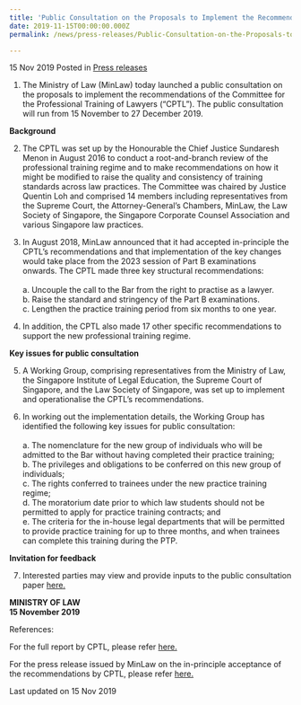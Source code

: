 ```yaml
---
title: 'Public Consultation on the Proposals to Implement the Recommendations of the Committee for the Professional Training of Lawyers'
date: 2019-11-15T00:00:00.000Z
permalink: /news/press-releases/Public-Consultation-on-the-Proposals-to-Implement-the-Recommendations-of-the-CPTL

---
```



15 Nov 2019 Posted in [Press releases](/news/press-releases)

1.  The Ministry of Law (MinLaw) today launched a public consultation on the proposals to implement the recommendations of the Committee for the Professional Training of Lawyers (“CPTL”). The public consultation will run from 15 November to 27 December 2019.

**Background**
<ol start="2">
<li>The CPTL was set up by the Honourable the Chief Justice Sundaresh Menon in August 2016 to conduct a root-and-branch review of the professional training regime and to make recommendations on how it might be modified to raise the quality and consistency of training standards across law practices. The Committee was chaired by Justice Quentin Loh and comprised 14 members including representatives from the Supreme Court, the Attorney-General’s Chambers, MinLaw, the Law Society of Singapore, the Singapore Corporate Counsel Association and various Singapore law practices.</li>
</ol>

<ol start="3">
<li>In August 2018, MinLaw announced that it had accepted in-principle the CPTL’s recommendations and that implementation of the key changes would take place from the 2023 session of Part B examinations onwards. The CPTL made three key structural recommendations:
<br>
<br>
a.  Uncouple the call to the Bar from the right to practise as a lawyer.
<br>
b.  Raise the standard and stringency of the Part B examinations.
<br>
c.  Lengthen the practice training period from six months to one year.</li>
</ol>

<ol start="4">
<li>In addition, the CPTL also made 17 other specific recommendations to support the new professional training regime.</li>
</ol>

**Key issues for public consultation**

<ol start="5">
<li>A Working Group, comprising representatives from the Ministry of Law, the Singapore Institute of Legal Education, the Supreme Court of Singapore, and the Law Society of Singapore, was set up to implement and operationalise the CPTL’s recommendations.</li>
</ol>

<ol start="6">
<li>In working out the implementation details, the Working Group has identified the following key issues for public consultation: 
<br>
<br>
a.  The nomenclature for the new group of individuals who will be admitted to the Bar without having completed their practice training;
<br>
b.  The privileges and obligations to be conferred on this new group of individuals;
<br>
c.  The rights conferred to trainees under the new practice training regime;
<br>
d.  The moratorium date prior to which law students should not be permitted to apply for practice training contracts; and
<br>
e.  The criteria for the in-house legal departments that will be permitted to provide practice training for up to three months, and when trainees can complete this training during the PTP.</li>
</ol>

**Invitation for feedback**

<ol start="7">
<li>Interested parties may view and provide inputs to the public consultation paper <a href="https://go.gov.sg/cptlconsult">here.</a></li>
</ol>

**MINISTRY OF LAW**
<br>
**15 November 2019**
<br>

References:
<br>

For the full report by CPTL, please refer <a href="http://www.supremecourt.gov.sg/docs/default-source/default-document-library/report-of-the-committee-for-the-professional-training-of-lawyers.pdf">here.</a> 

For the press release issued by MinLaw on the in-principle acceptance of the recommendations by CPTL, please refer <a href="https://app.mlaw.gov.sg/news/press-releases/law-ministry-accepts-recommendations-to-strengthen-professional">here.</a>  

<p class="right-side-updated">Last updated on 15 Nov 2019</p>

